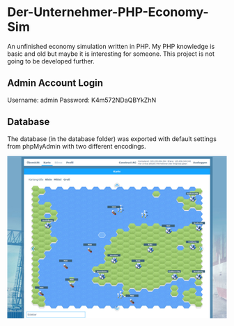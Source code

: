 # Der-Unternehmer-PHP-Economy-Sim
An unfinished economy simulation written in PHP. My PHP knowledge is basic and old but maybe it is interesting for someone. This project is not going to be developed further.

## Admin Account Login
Username: admin
Password: K4m572NDaQBYkZhN

## Database
The database (in the database folder) was exported with default settings from phpMyAdmin with two different encodings.

![Preview](https://github.com/McDev02/Der-Unternehmer-PHP-Economy-Sim/blob/main/preview.jpg?raw=true)
